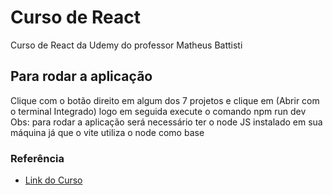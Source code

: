 # Curso de React

Curso de React da Udemy do professor Matheus Battisti

## Para rodar a aplicação
Clique com o botão direito em algum dos 7 projetos e clique em (Abrir com o terminal Integrado) logo em seguida execute o comando npm run dev
  Obs: para rodar a aplicação será necessário ter o node JS instalado em sua máquina já que o vite utiliza o node como base

### Referência

- [Link do Curso](https://www.udemy.com/course/react-js-para-iniciantes-com-exercicios-e-projeto/)
    
